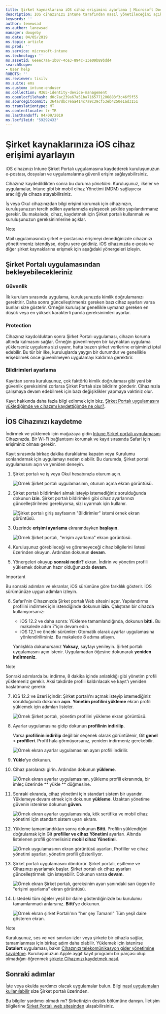 ```yaml
---
title: Şirket kaynaklarına iOS cihaz erişimini ayarlama | Microsoft Docs
description: IOS cihazınızı Intune tarafından nasıl yönetileceğini açıklar
keywords: ''
author: lenewsad
ms.author: lanewsad
manager: dougeby
ms.date: 04/05/2019
ms.topic: article
ms.prod: ''
ms.service: microsoft-intune
ms.technology: ''
ms.assetid: 6eeec7aa-1b07-4ce3-894c-13e09b89bdd4
searchScope:
- User help
ROBOTS: ''
ms.reviewer: tisilv
ms.suite: ems
ms.custom: intune-enduser
ms.collection: M365-identity-device-management
ms.openlocfilehash: d0c7ac239a67a51ba7165771206883f3c46f5f55
ms.sourcegitcommit: 364a7dbc7eaa414c7a9c39cf53eb4250e1ad3151
ms.translationtype: MT
ms.contentlocale: tr-TR
ms.lasthandoff: 04/09/2019
ms.locfileid: "59292433"
---
```

# <a name="set-up-ios-device-access-to-your-company-resources"></a>Şirket kaynaklarınıza iOS cihaz erişimi ayarlayın  

iOS cihazınızı Intune Şirket Portalı uygulamasına kaydederek kuruluşunuzun e-postası, dosyaları ve uygulamalarına güvenli erişim sağlayabilirsiniz.

Cihazınız kaydedildikten sonra bu duruma *yönetilen*. Kuruluşunuz, ilkeler ve uygulamalar, Intune gibi bir mobil cihaz Yönetimi (MDM) sağlayıcısı aracılığıyla cihaza atayabilirsiniz.  

İş veya Okul cihazınızdan bilgi erişimi korumak için cihazınızın, kuruluşunuzun tercih edilen ayarlarınızla eşleşecek şekilde yapılandırmanız gerekir. Bu makalede, cihaz, kaydetmek için Şirket portalı kullanmak ve kuruluşunuzun gereksinimlerine açıklar. 

> [!NOTE]
> Mail uygulamasında şirket e-postasına erişmeyi denediğinizde cihazınızı yönettirmeniz istendiyse, doğru yere geldiniz. iOS cihazınızda e-posta ve diğer şirket kaynaklarına erişmek için aşağıdaki yönergeleri izleyin.  

## <a name="what-to-expect-from-the-company-portal-app"></a>Şirket Portalı uygulamasından bekleyebilecekleriniz  

### <a name="security"></a>Güvenlik  
İlk kurulum sırasında uygulama, kuruluşunuzda kimlik doğrulamanızı gerektirir. Daha sonra güncelleştirmeniz gereken bazı cihaz ayarları varsa bunları size gösterir. Örneğin kuruluşlar genellikle uymanız gereken en düşük veya en yüksek karakterli parola gereksinimleri ayarlar.     

### <a name="protection"></a>Protection  
Cihazınız kaydolduktan sonra Şirket Portalı uygulaması, cihazın koruma altında kalmasını sağlar. Örneğin güvenilmeyen bir kaynaktan uygulama yüklerseniz uygulama sizi uyarır, hatta bazen şirket verilerine erişiminizi iptal edebilir. Bu tür bir ilke, kuruluşlarda yaygın bir durumdur ve genellikle erişebilmek önce güvenilmeyen uygulamayı kaldırma gerektirir.  

### <a name="setting-notifications"></a>Bildirimleri ayarlama  
Kayıttan sonra kuruluşunuz, çok faktörlü kimlik doğrulaması gibi yeni bir güvenlik gereksinimi zorlarsa Şirket Portalı size bildirim gönderir. Cihazınızla çalışmaya devam edebilmek için bazı değişiklikler yapmaya vaktiniz olur.  

Kayıt hakkında daha fazla bilgi edinmek için bkz. [Şirket Portalı uygulamasını yüklediğimde ve cihazımı kaydettiğimde ne olur?](https://docs.microsoft.com//intune-user-help/what-happens-if-you-install-the-company-portal-app-and-enroll-your-device-in-intune-ios).  

## <a name="enroll-your-ios-device"></a>İOS Cihazınızı kaydetme  

İndirmek ve yüklemek için mağazaya gidin [Intune Şirket portalı uygulamasını](install-and-sign-in-to-the-intune-company-portal-app-ios.md) Cihazınızda. Bir Wi-Fi bağlantısını korumak ve kayıt sırasında Safari için erişiminiz olması gerekir. 

Kayıt sırasında birkaç dakika duraklatma kapatın veya Kurulumu sonlandırmak için uygulamayı neden olabilir. Bu durumda, Şirket portalı uygulamasını açın ve yeniden deneyin.  

1. Şirket portalı ve iş veya Okul hesabınızla oturum açın. 

    ![Örnek Şirket portalı uygulamasının, oturum açma ekran görüntüsü.](./media/ios-01-cp-enroll-1903.PNG)  

2. Şirket portalı bildirimleri almak isteyip istemediğiniz sorulduğunda dokunun **izin.** Şirket portalı bildirimleri gibi cihaz ayarlarınızı güncelleştirilmesi gerekiyorsa, sizi uyarmak için kullanır. 

    ![Şirket portalı giriş sayfasının "Bildirimler" istemi örnek ekran görüntüsü.](./media/ios-04-cp-enroll-1903.PNG)  

3. Üzerinde **erişimi ayarlama** ekranındayken **başlayın.**  

     ![Örnek Şirket portalı, "erişim ayarlama" ekran görüntüsü.](./media/ios-05-cp-enroll-1903.PNG)  

4. Kuruluşunuz görebileceği ve göremeyeceği cihaz bilgilerini listesi üzerinden okuyun. Ardından dokunun **devam**.  

5. Yönergeleri okuyup **sonraki nedir?** ekran. İndirin ve yönetim profili yüklemek dokunun hazır olduğunuzda **devam**.  

 > [!IMPORTANT]
> Bu sonraki adımları ve ekranlar, iOS sürümüne göre farklılık gösterir. İOS sürümünüze uygun adımları izleyin. 

6. Safari'nin Cihazınızda Şirket portalı Web sitesini açar. Yapılandırma profilini indirmek için istendiğinde dokunun **izin**. Çalıştıran bir cihazda kullanıyorsanız:  
    * iOS 12.2 ve daha sonra: Yükleme tamamlandığında, dokunun **bitti.** Bu makalede adım 7'için devam edin.
    * iOS 12,1 ve önceki sürümler: Otomatik olarak ayarlar uygulamasına yönlendirilirsiniz. Bu makalede 8 adıma atlayın.  
 
    Yanlışlıkla dokunursanız **Yoksay**, sayfayı yenileyin. Şirket portalı uygulamasını açın istenir. Uygulamadan öğesine dokunarak **yeniden indirmeniz**.

  > [!NOTE]
  > Sonraki adımlarda bu indirme, 8 dakika içinde anlatıldığı gibi yönetim profili yüklemeniz gerekir. Aksi takdirde profili kaldırılacak ve kayıt'ı yeniden başlatmanız gerekir.  

7. iOS 12.2 ve üzeri içindir: Şirket portalı'nı açmak isteyip istemediğiniz sorulduğunda dokunun **açın**. **Yönetim profilini yükleme** ekran profili yüklemek için adımları listeler.

    ![Örnek Şirket portalı, yönetim profilini yükleme ekran görüntüsü.](./media/ios-1904-settings-icon.PNG)  

8. Ayarlar uygulamasına gidip dokunun **profilinin indirilip**.  

    Varsa **profilinin indirilip** değil bir seçenek olarak görüntülenir, Git **genel** > **profilleri**. Profil hala görmüyorsanız, yeniden indirmeniz gerekebilir.  

    ![Örnek ekran ayarlar uygulamasının ayarı profili indirilir.](./media/ios-1904-settings-badge.PNG)  

9. **Yükle**’ye dokunun.  
    
10. Cihaz parolanızı girin. Ardından dokunun **yükleme**.    

    ![Örnek ekran ayarlar uygulamasının, yükleme profili ekranında, bir imleç üzerinde ** yükle ** düğmesine.](./media/ios-1904-password-install.PNG)  


11. Sonraki ekranda, cihaz yönetimi için standart sistem bir uyarıdır. Yüklemeye devam etmek için dokunun **yükleme**. Uzaktan yönetime güvenin istenirse dokunun **güven**.  

    ![Örnek ekran ayarlar uygulamasında, kök sertifika ve mobil cihaz yönetimi için standart sistem uyarı ekranı.](./media/ios-15-cp-enroll-1903.PNG)  

12. Yükleme tamamlandıktan sonra dokunun **Bitti**. Profilin yüklendiğini doğrulamak için Git **profiller ve cihaz Yönetimi** ayarları. Altında listelenen profili görmelisiniz **mobil cihaz Yönetimi**.   

    ![Örnek uygulamasının ekran görüntüsü ayarları, Profiller ve cihaz yönetimi ayarları, yönetim profili gösteriliyor.](./media/ios-00-cp-enroll-1903.PNG)  

13. Şirket portalı uygulamasını döndürür. Şirket portalı, eşitleme ve Cihazınızı ayarlamak başlar. Şirket portalı ek cihaz ayarları güncelleştirmek için isteyebilir. Dokunun varsa **devam**.  

    ![Örnek ekran Şirket portalı, gereksinim ayarı yanındaki sarı üçgen ile "erişimi ayarlama" ekran görüntüsü.](./media/ios-12-cp-enroll-1903.PNG)  

14. Listedeki tüm öğeler yeşil bir daire gösterdiğinizde bu kurulumu tamamlanmadı anlarsınız. **Bitti**’ye dokunun.   
    
    ![Örnek ekran şirket Portalı'nın "her şey Tamam!" Tüm yeşil daire gösteren ekran.](./media/ios-13-cp-enroll-1903.PNG)  

> [!Note]
> Kuruluşunuz, ses ve veri sınırları izler veya şirkete bir cihazla sağlar, tamamlanması için birkaç adım daha olabilir. Yüklemek için istenirse **Datalert** uygulaması, bakın [Cihazınızı telekomünikasyon gider yönetimine kaydetme](enroll-your-device-with-telecom-expense-management-ios.md). Kuruluşunuzun Apple aygıt kayıt programı bir parçası olup olmadığını öğrenmek [şirkete Cihazınızı kaydetmek nasıl](enroll-your-device-dep-ios.md).  

## <a name="next-steps"></a>Sonraki adımlar  
İşte veya okulda yardımcı olacak uygulamalar bulun. Bilgi [nasıl uygulamaları kullanılabilir](use-managed-apps-on-your-device-ios.md) size Şirket portalı üzerinden.  

Bu bilgiler yardımcı olmadı mı? Şirketinizin destek bölümüne danışın. İletişim bilgilerine [Şirket Portalı web sitesinden](https://go.microsoft.com/fwlink/?linkid=2010980) ulaşabilirsiniz.  

